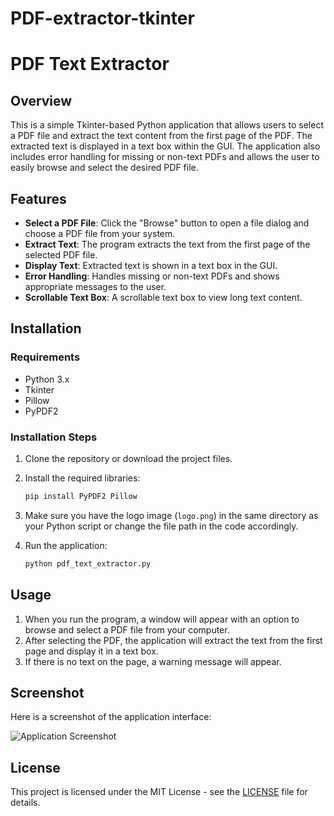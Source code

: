 # PDF-extractor-tkinter


# PDF Text Extractor

## Overview
This is a simple Tkinter-based Python application that allows users to select a PDF file and extract the text content from the first page of the PDF. The extracted text is displayed in a text box within the GUI. The application also includes error handling for missing or non-text PDFs and allows the user to easily browse and select the desired PDF file.

## Features
- **Select a PDF File**: Click the "Browse" button to open a file dialog and choose a PDF file from your system.
- **Extract Text**: The program extracts the text from the first page of the selected PDF file.
- **Display Text**: Extracted text is shown in a text box in the GUI.
- **Error Handling**: Handles missing or non-text PDFs and shows appropriate messages to the user.
- **Scrollable Text Box**: A scrollable text box to view long text content.

## Installation

### Requirements
- Python 3.x
- Tkinter
- Pillow
- PyPDF2

### Installation Steps
1. Clone the repository or download the project files.
2. Install the required libraries:
    ```bash
    pip install PyPDF2 Pillow
    ```

3. Make sure you have the logo image (`logo.png`) in the same directory as your Python script or change the file path in the code accordingly.

4. Run the application:
    ```bash
    python pdf_text_extractor.py
    ```

## Usage
1. When you run the program, a window will appear with an option to browse and select a PDF file from your computer.
2. After selecting the PDF, the application will extract the text from the first page and display it in a text box.
3. If there is no text on the page, a warning message will appear.

## Screenshot
Here is a screenshot of the application interface:

![Application Screenshot](./screenshot.png)

## License
This project is licensed under the MIT License - see the [LICENSE](LICENSE) file for details.
